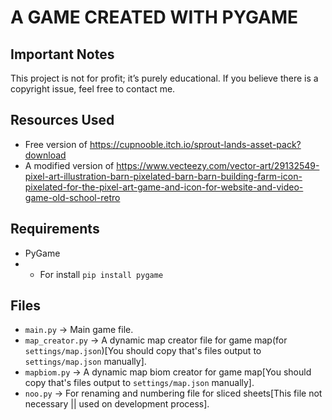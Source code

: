 # A GAME CREATED WITH PYGAME
## Important Notes
This project is not for profit; it’s purely educational.
If you believe there is a copyright issue, feel free to contact me.
## Resources Used

 - Free version of https://cupnooble.itch.io/sprout-lands-asset-pack?download
 - A modified version of https://www.vecteezy.com/vector-art/29132549-pixel-art-illustration-barn-pixelated-barn-barn-building-farm-icon-pixelated-for-the-pixel-art-game-and-icon-for-website-and-video-game-old-school-retro


## Requirements

 - PyGame
 - - For install `pip install pygame`

## Files
- `main.py` -> Main game file.
- `map_creator.py` -> A dynamic map creator file for game map(for `settings/map.json`)[You should copy that's files output to `settings/map.json` manually].
- `mapbiom.py` -> A dynamic map biom creator for game map[You should copy that's files output to `settings/map.json` manually].
- `noo.py` -> For renaming and numbering file for sliced sheets[This file not necessary || used on development process].
